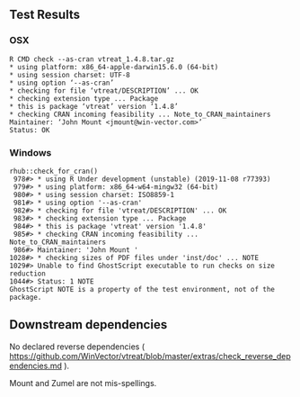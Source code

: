 
## Test Results


### OSX

    R CMD check --as-cran vtreat_1.4.8.tar.gz 
    * using platform: x86_64-apple-darwin15.6.0 (64-bit)
    * using session charset: UTF-8
    * using option ‘--as-cran’
    * checking for file ‘vtreat/DESCRIPTION’ ... OK
    * checking extension type ... Package
    * this is package ‘vtreat’ version ‘1.4.8’
    * checking CRAN incoming feasibility ... Note_to_CRAN_maintainers
    Maintainer: ‘John Mount <jmount@win-vector.com>’
    Status: OK

### Windows

    rhub::check_for_cran()
     978#> * using R Under development (unstable) (2019-11-08 r77393)
     979#> * using platform: x86_64-w64-mingw32 (64-bit)
     980#> * using session charset: ISO8859-1
     981#> * using option '--as-cran'
     982#> * checking for file 'vtreat/DESCRIPTION' ... OK
     983#> * checking extension type ... Package
     984#> * this is package 'vtreat' version '1.4.8'
     985#> * checking CRAN incoming feasibility ... Note_to_CRAN_maintainers
     986#> Maintainer: 'John Mount '
    1028#> * checking sizes of PDF files under 'inst/doc' ... NOTE
    1029#> Unable to find GhostScript executable to run checks on size reduction
    1044#> Status: 1 NOTE
    GhostScript NOTE is a property of the test environment, not of the package.

## Downstream dependencies

No declared reverse dependencies ( https://github.com/WinVector/vtreat/blob/master/extras/check_reverse_dependencies.md ).

     
Mount and Zumel are not mis-spellings.

